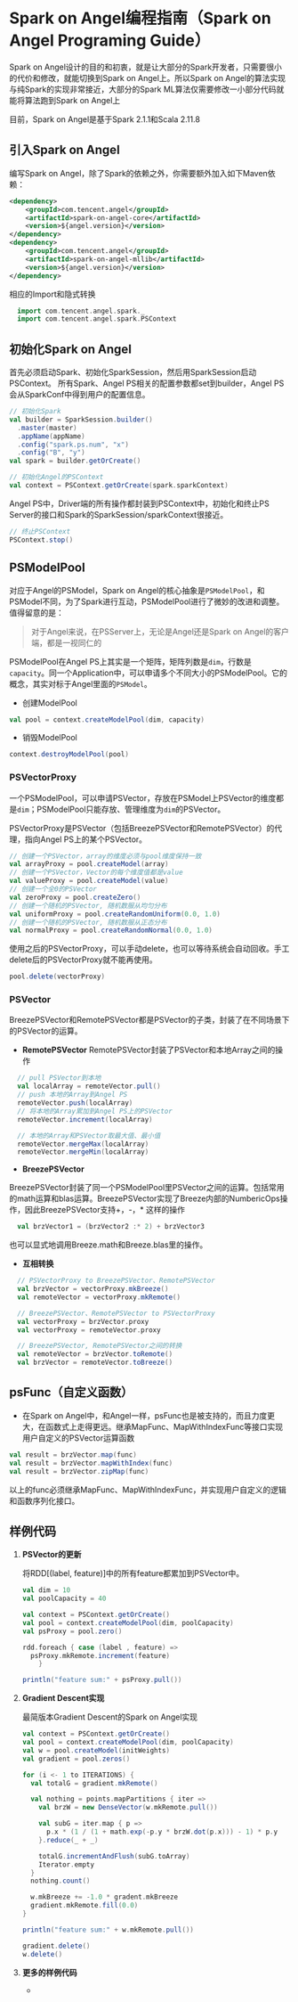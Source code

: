 # Spark on Angel编程指南（Spark on Angel Programing Guide）

Spark on Angel设计的目的和初衷，就是让大部分的Spark开发者，只需要很小的代价和修改，就能切换到Spark on Angel上。所以Spark on Angel的算法实现与纯Spark的实现非常接近，大部分的Spark ML算法仅需要修改一小部分代码就能将算法跑到Spark on Angel上

目前，Spark on Angel是基于Spark 2.1.1和Scala 2.11.8


## 引入Spark on Angel

编写Spark on Angel，除了Spark的依赖之外，你需要额外加入如下Maven依赖：

```xml
<dependency>
    <groupId>com.tencent.angel</groupId>
    <artifactId>spark-on-angel-core</artifactId>
    <version>${angel.version}</version>
</dependency>
<dependency>
    <groupId>com.tencent.angel</groupId>
    <artifactId>spark-on-angel-mllib</artifactId>
    <version>${angel.version}</version>
</dependency>
```

相应的Import和隐式转换

```scala
  import com.tencent.angel.spark._
  import com.tencent.angel.spark.PSContext
```

## 初始化Spark on Angel

首先必须启动Spark、初始化SparkSession，然后用SparkSession启动PSContext。
所有Spark、Angel PS相关的配置参数都set到builder，Angel PS会从SparkConf中得到用户的配置信息。

```scala
// 初始化Spark
val builder = SparkSession.builder()
  .master(master)
  .appName(appName)
  .config("spark.ps.num", "x")
  .config("B", "y")
val spark = builder.getOrCreate()

// 初始化Angel的PSContext
val context = PSContext.getOrCreate(spark.sparkContext)
```

Angel PS中，Driver端的所有操作都封装到PSContext中，初始化和终止PS Server的接口和Spark的SparkSession/sparkContext很接近。

```scala
// 终止PSContext
PSContext.stop()
```

## PSModelPool

对应于Angel的PSModel，Spark on Angel的核心抽象是`PSModelPool`，和PSModel不同，为了Spark进行互动，PSModelPool进行了微妙的改进和调整。值得留意的是：

> 对于Angel来说，在PSServer上，无论是Angel还是Spark on Angel的客户端，都是一视同仁的



PSModelPool在Angel PS上其实是一个矩阵，矩阵列数是`dim`，行数是`capacity`。同一个Application中，可以申请多个不同大小的PSModelPool。它的概念，其实对标于Angel里面的`PSModel`。

* 创建ModelPool

```scala
val pool = context.createModelPool(dim, capacity)
```

* 销毁ModelPool

```scala
context.destroyModelPool(pool)
```


### PSVectorProxy

一个PSModelPool，可以申请PSVector，存放在PSModel上PSVector的维度都是`dim`；PSModelPool只能存放、管理维度为`dim`的PSVector。

PSVectorProxy是PSVector（包括BreezePSVector和RemotePSVector）的代理，指向Angel PS上的某个PSVector。


```scala
// 创建一个PSVector，array的维度必须与pool维度保持一致
val arrayProxy = pool.createModel(array)
// 创建一个PSVector，Vector的每个维度值都是value
val valueProxy = pool.createModel(value)
// 创建一个全0的PSVector
val zeroProxy = pool.createZero()
// 创建一个随机的PSVector, 随机数服从均匀分布
val uniformProxy = pool.createRandomUniform(0.0, 1.0)
// 创建一个随机的PSVector, 随机数服从正态分布
val normalProxy = pool.createRandomNormal(0.0, 1.0)
```

使用之后的PSVectorProxy，可以手动delete，也可以等待系统会自动回收。手工delete后的PSVectorProxy就不能再使用。

```scala
pool.delete(vectorProxy)
```

### PSVector

BreezePSVector和RemotePSVector都是PSVector的子类，封装了在不同场景下的PSVector的运算。

- **RemotePSVector**
  RemotePSVector封装了PSVector和本地Array之间的操作

```scala
  // pull PSVector到本地
  val localArray = remoteVector.pull()
  // push 本地的Array到Angel PS
  remoteVector.push(localArray)
  // 将本地的Array累加到Angel PS上的PSVector
  remoteVector.increment(localArray)

  // 本地的Array和PSVector取最大值、最小值
  remoteVector.mergeMax(localArray)
  remoteVector.mergeMin(localArray)
```

- **BreezePSVector**

BreezePSVector封装了同一个PSModelPool里PSVector之间的运算。包括常用的math运算和blas运算。BreezePSVector实现了Breeze内部的NumbericOps操作，因此BreezePSVector支持+，-，* 这样的操作

```scala
  val brzVector1 = (brzVector2 :* 2) + brzVector3
```

也可以显式地调用Breeze.math和Breeze.blas里的操作。

- **互相转换**


```scala
  // PSVectorProxy to BreezePSVector、RemotePSVector
  val brzVector = vectorProxy.mkBreeze()
  val remoteVector = vectorProxy.mkRemote()

  // BreezePSVector、RemotePSVector to PSVectorProxy
  val vectorProxy = brzVector.proxy
  val vectorProxy = remoteVector.proxy

  // BreezePSVector, RemotePSVector之间的转换
  val remoteVector = brzVector.toRemote()
  val brzVector = remoteVector.toBreeze()
```

## psFunc（自定义函数）

- 在Spark on Angel中，和Angel一样，psFunc也是被支持的，而且力度更大，在函数式上走得更远。继承MapFunc、MapWithIndexFunc等接口实现用户自定义的PSVector运算函数

```scala
val result = brzVector.map(func)
val result = brzVector.mapWithIndex(func)
val result = brzVector.zipMap(func)
```
以上的func必须继承MapFunc、MapWithIndexFunc，并实现用户自定义的逻辑和函数序列化接口。


## 样例代码

1. **PSVector的更新**

	将RDD[(label, feature)]中的所有feature都累加到PSVector中。


	```Scala
	val dim = 10
	val poolCapacity = 40

	val context = PSContext.getOrCreate()
	val pool = context.createModelPool(dim, poolCapacity)
	val psProxy = pool.zero()

	rdd.foreach { case (label , feature) =>
	  psProxy.mkRemote.increment(feature)
		}

	println("feature sum:" + psProxy.pull())
	```

2. **Gradient Descent实现**

	最简版本Gradient Descent的Spark on Angel实现

	```Scala
	val context = PSContext.getOrCreate()
	val pool = context.createModelPool(dim, poolCapacity)
	val w = pool.createModel(initWeights)
	val gradient = pool.zeros()

	for (i <- 1 to ITERATIONS) {
	  val totalG = gradient.mkRemote()

	  val nothing = points.mapPartitions { iter =>
	    val brzW = new DenseVector(w.mkRemote.pull())

	    val subG = iter.map { p =>
	      p.x * (1 / (1 + math.exp(-p.y * brzW.dot(p.x))) - 1) * p.y
	    }.reduce(_ + _)

	    totalG.incrementAndFlush(subG.toArray)
	    Iterator.empty
	  }
	  nothing.count()

	  w.mkBreeze += -1.0 * gradent.mkBreeze
	  gradient.mkRemote.fill(0.0)
	}

	println("feature sum:" + w.mkRemote.pull())

	gradient.delete()
	w.delete()
	```
	
3. **更多的样例代码**

	* 
